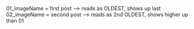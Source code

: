 01_imageName = first post --> reads as OLDEST, shows up last
02_imageName = second post --> reads as 2nd OLDEST, shows higher up than 01
